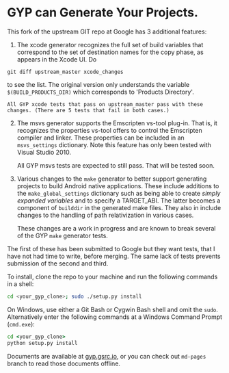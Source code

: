 GYP can Generate Your Projects.
===================================

This fork of the upstream GIT repo at Google has 3 additional features:

1. The xcode generator recognizes the full set of build variables
that correspond to the set of destination names for the copy phase,
as appears in the Xcode UI. Do
 ```
 git diff upstream_master xcode_changes
 ```
 to see the list. The original version only understands
 the variable `$(BUILD_PRODUCTS_DIR)` which corresponds to
 'Products Directory'.

    All GYP xcode tests that pass on upstream_master pass with these
    changes. (There are 5 tests that fail in both cases.)

2. The msvs generator supports the Emscripten vs-tool plug-in.
That is, it recognizes the properties vs-tool offers to
control the Emscripten compiler and linker. These properties
can be included in an `msvs_settings` dictionary. Note this feature
has only been tested with Visual Studio 2010.

    All GYP msvs tests are expected to still pass. That will be tested soon.
    
3. Various changes to the `make` generator to better support generating
projects to build Android native applications. These include additions
to the `make_global_settings` dictionary such as being able to create
 _simply expanded variables_ and to specify a TARGET_ABI. The latter
 becomes a component of `builddir` in the generated make files. They
 also in include changes to the handling of path relativization in
 various cases.
 
    These changes are a work in progress and are known to break several
    of the GYP `make` generator tests.

The first of these has been submitted to Google but they want
tests, that I have not had time to write, before merging. The
same lack of tests prevents submission of the second and third.

To install, clone the repo to your machine and run the following
commands in a shell:
```bash
cd <your_gyp_clone>; sudo ./setup.py install
```
On Windows, use either a Git Bash or Cygwin Bash shell and omit the
`sudo`. Alternatively enter the following commands at a Windows Command
Prompt (`cmd.exe`):
```cmd
cd <your_gyp_clone>
python setup.py install
```

Documents are available at [gyp.gsrc.io](https://gyp.gsrc.io), or you can check out ```md-pages``` branch to read those documents offline.
